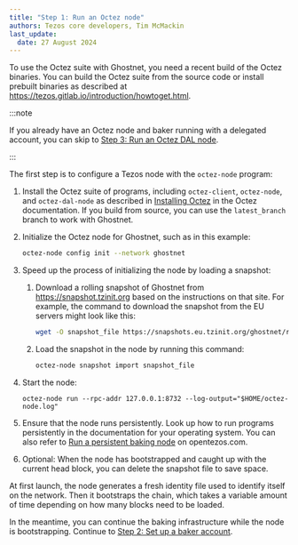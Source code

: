 ```yaml
---
title: "Step 1: Run an Octez node"
authors: Tezos core developers, Tim McMackin
last_update:
  date: 27 August 2024
---
```


To use the Octez suite with Ghostnet, you need a recent build of the Octez binaries.
You can build the Octez suite from the source code or install prebuilt binaries as described at https://tezos.gitlab.io/introduction/howtoget.html.

:::note

If you already have an Octez node and baker running with a delegated account, you can skip to [Step 3: Run an Octez DAL node](./run-dal-node).

:::

The first step is to configure a Tezos node with the `octez-node` program:

1. Install the Octez suite of programs, including `octez-client`, `octez-node`, and `octez-dal-node` as described in [Installing Octez](https://tezos.gitlab.io/introduction/howtoget.html) in the Octez documentation.
If you build from source, you can use the `latest_branch` branch to work with Ghostnet.

1. Initialize the Octez node for Ghostnet, such as in this example:

   ```bash
   octez-node config init --network ghostnet
   ```

1. Speed up the process of initializing the node by loading a snapshot:

   1. Download a rolling snapshot of Ghostnet from https://snapshot.tzinit.org based on the instructions on that site.
   For example, the command to download the snapshot from the EU servers might look like this:

      ```bash
      wget -O snapshot_file https://snapshots.eu.tzinit.org/ghostnet/rolling
      ```

   1. Load the snapshot in the node by running this command:

      ```bash
      octez-node snapshot import snapshot_file
      ```

1. Start the node:

   ```
   octez-node run --rpc-addr 127.0.0.1:8732 --log-output="$HOME/octez-node.log"
   ```

1. Ensure that the node runs persistently.
Look up how to run programs persistently in the documentation for your operating system.
You can also refer to [Run a persistent baking node](https://opentezos.com/node-baking/baking/persistent-baker/) on opentezos.com.

1. Optional: When the node has bootstrapped and caught up with the current head block, you can delete the snapshot file to save space.

At first launch, the node generates a fresh identity file used to identify itself on the network.
Then it bootstraps the chain, which takes a variable amount of time depending on how many blocks need to be loaded.

In the meantime, you can continue the baking infrastructure while the node is bootstrapping.
Continue to [Step 2: Set up a baker account](./prepare-account).
